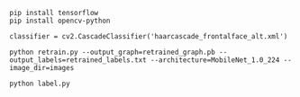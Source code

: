 
    pip install tensorflow
    pip install opencv-python
	
    classifier = cv2.CascadeClassifier('haarcascade_frontalface_alt.xml')
    
	python retrain.py --output_graph=retrained_graph.pb --output_labels=retrained_labels.txt --architecture=MobileNet_1.0_224 --image_dir=images
      
    python label.py
